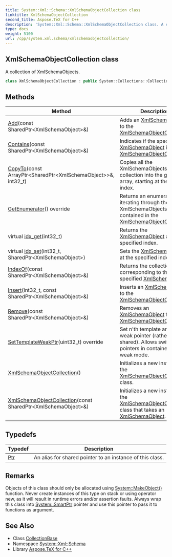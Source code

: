 ```yaml
---
title: System::Xml::Schema::XmlSchemaObjectCollection class
linktitle: XmlSchemaObjectCollection
second_title: Aspose.TeX for C++
description: 'System::Xml::Schema::XmlSchemaObjectCollection class. A collection of XmlSchemaObjects in C++.'
type: docs
weight: 5100
url: /cpp/system.xml.schema/xmlschemaobjectcollection/
---
```

## XmlSchemaObjectCollection class


A collection of XmlSchemaObjects.

```cpp
class XmlSchemaObjectCollection : public System::Collections::CollectionBase<SharedPtr<System::Xml::Schema::XmlSchemaObject>>
```

## Methods

| Method | Description |
| --- | --- |
| [Add](./add/)(const SharedPtr\<XmlSchemaObject\>\&) | Adds an [XmlSchemaObject](../xmlschemaobject/) to the [XmlSchemaObjectCollection](./). |
| [Contains](./contains/)(const SharedPtr\<XmlSchemaObject\>\&) | Indicates if the specified [XmlSchemaObject](../xmlschemaobject/) is in the [XmlSchemaObjectCollection](./). |
| [CopyTo](./copyto/)(const ArrayPtr\<SharedPtr\<XmlSchemaObject\>\>\&, int32_t) | Copies all the XmlSchemaObjects from the collection into the given array, starting at the given index. |
| [GetEnumerator](./getenumerator/)() override | Returns an enumerator for iterating through the XmlSchemaObjects contained in the [XmlSchemaObjectCollection](./). |
| virtual [idx_get](./idx_get/)(int32_t) | Returns the [XmlSchemaObject](../xmlschemaobject/) at the specified index. |
| virtual [idx_set](./idx_set/)(int32_t, SharedPtr\<XmlSchemaObject\>) | Sets the [XmlSchemaObject](../xmlschemaobject/) at the specified index. |
| [IndexOf](./indexof/)(const SharedPtr\<XmlSchemaObject\>\&) | Returns the collection index corresponding to the specified [XmlSchemaObject](../xmlschemaobject/). |
| [Insert](./insert/)(int32_t, const SharedPtr\<XmlSchemaObject\>\&) | Inserts an [XmlSchemaObject](../xmlschemaobject/) to the [XmlSchemaObjectCollection](./). |
| [Remove](./remove/)(const SharedPtr\<XmlSchemaObject\>\&) | Removes an [XmlSchemaObject](../xmlschemaobject/) from the [XmlSchemaObjectCollection](./). |
| [SetTemplateWeakPtr](./settemplateweakptr/)(uint32_t) override | Set n'th template argument a weak pointer (rather than shared). Allows switching pointers in containers to weak mode. |
| [XmlSchemaObjectCollection](./xmlschemaobjectcollection/)() | Initializes a new instance of the [XmlSchemaObjectCollection](./) class. |
| [XmlSchemaObjectCollection](./xmlschemaobjectcollection/)(const SharedPtr\<XmlSchemaObject\>\&) | Initializes a new instance of the [XmlSchemaObjectCollection](./) class that takes an [XmlSchemaObject](../xmlschemaobject/). |
## Typedefs

| Typedef | Description |
| --- | --- |
| [Ptr](./ptr/) | An alias for shared pointer to an instance of this class. |
## Remarks



Objects of this class should only be allocated using [System::MakeObject()](../../system/makeobject/) function. Never create instances of this type on stack or using operator new, as it will result in runtime errors and/or assertion faults. Always wrap this class into [System::SmartPtr](../../system/smartptr/) pointer and use this pointer to pass it to functions as argument. 

## See Also

* Class [CollectionBase](../../system.collections/collectionbase/)
* Namespace [System::Xml::Schema](../)
* Library [Aspose.TeX for C++](../../)
